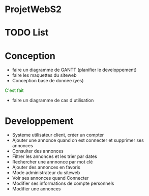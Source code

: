 # ProjetWebS2

# TODO List

# Conception

* faire un diagramme de GANTT (planifier le developpement)
* faire les maquettes du siteweb
* Conception base de donnée (yes)

<span style="color: green"> C'est fait </span>

* faire un diagramme de cas d'utilisation

# Developpement
* Systeme utilisateur client, créer un compter
* Ajouter une annonce quand on est connecter et
supprimer ses annonces
* Consulter des annonces
* Filtrer les annonces et les trier par dates
* Rechercher une annnonce par mot clé
* Ajouter des annonces en favoris
* Mode administrateur du siteweb
* Voir ses annonces quand Connecter
* Modifier ses informations de compte personnels
* Modifier une annonces
